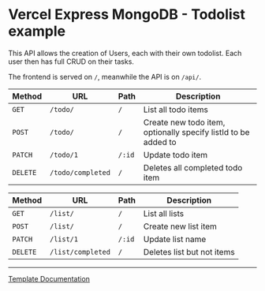 # Vercel Express MongoDB - Todolist example

This API allows the creation of Users, each with their own todolist. Each user then has full CRUD on their tasks.

The frontend is served on `/`, meanwhile the API is on `/api/`.


| Method   | URL               | Path   | Description                                                    |
| -------- | ----------------- | ------ | -------------------------------------------------------------- |
| `GET`    | `/todo/`          | `/`    | List all todo items                                            |
| `POST`   | `/todo/`          | `/`    | Create new todo item, optionally specify listId to be added to |
| `PATCH`  | `/todo/1`         | `/:id` | Update todo item                                               |
| `DELETE` | `/todo/completed` | `/`    | Deletes all completed todo item                                |


| Method   | URL               | Path   | Description                |
| -------- | ----------------- | ------ | -------------------------- |
| `GET`    | `/list/`          | `/`    | List all lists             |
| `POST`   | `/list/`          | `/`    | Create new list item       |
| `PATCH`  | `/list/1`         | `/:id` | Update list name           |
| `DELETE` | `/list/completed` | `/`    | Deletes list but not items |


---

[Template Documentation](https://github.com/metruzanca/ga-vercel-demo)
